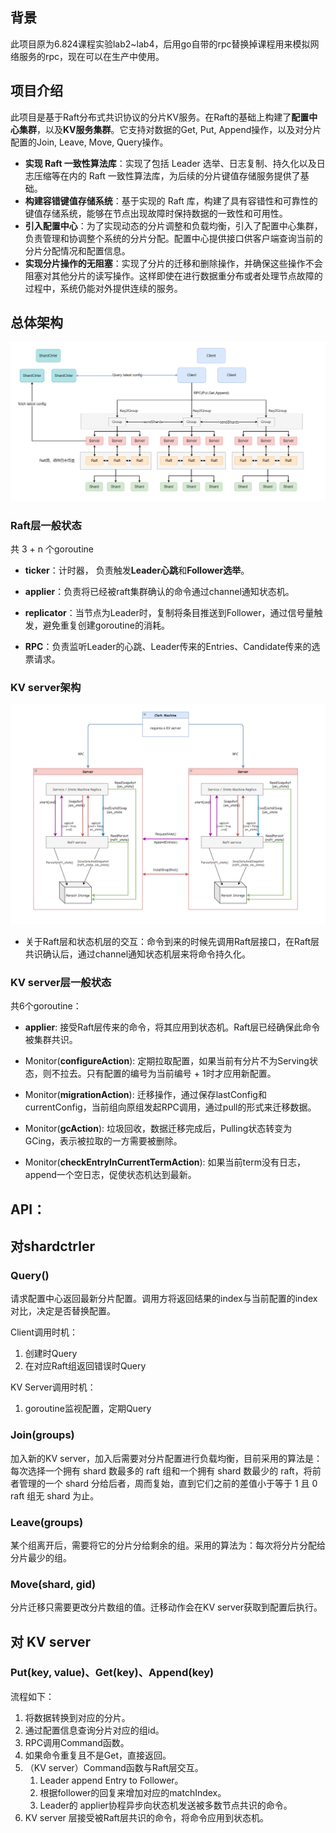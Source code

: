 ## 背景

此项目原为6.824课程实验lab2~lab4，后用go自带的rpc替换掉课程用来模拟网络服务的rpc，现在可以在生产中使用。

## 项目介绍

此项目是基于Raft分布式共识协议的分片KV服务。在Raft的基础上构建了**配置中心集群**，以及**KV服务集群**。它支持对数据的Get, Put, Append操作，以及对分片配置的Join, Leave, Move, Query操作。

- **实现 Raft 一致性算法库**：实现了包括 Leader 选举、日志复制、持久化以及日志压缩等在内的 Raft 一致性算法库，为后续的分片键值存储服务提供了基础。
- **构建容错键值存储系统**：基于实现的 Raft 库，构建了具有容错性和可靠性的键值存储系统，能够在节点出现故障时保持数据的一致性和可用性。
- **引入配置中心**：为了实现动态的分片调整和负载均衡，引入了配置中心集群，负责管理和协调整个系统的分片分配。配置中心提供接口供客户端查询当前的分片分配情况和配置信息。
- **实现分片操作的无阻塞**：实现了分片的迁移和删除操作，并确保这些操作不会阻塞对其他分片的读写操作。这样即使在进行数据重分布或者处理节点故障的过程中，系统仍能对外提供连续的服务。

## 总体架构

![image-20240219161358187](https://raw.githubusercontent.com/hanzug/images/master/images/image-20240219161358187.png)



### Raft层一般状态

共 3 + n 个goroutine

- **ticker**：计时器， 负责触发**Leader心跳**和**Follower选举**。
- **applier**：负责将已经被raft集群确认的命令通过channel通知状态机。

- **replicator**：当节点为Leader时，复制将条目推送到Follower，通过信号量触发，避免重复创建goroutine的消耗。
- **RPC**：负责监听Leader的心跳、Leader传来的Entries、Candidate传来的选票请求。



### KV server架构

![image-20240220044458901](https://raw.githubusercontent.com/hanzug/images/master/images/image-20240220044458901.png)

- 关于Raft层和状态机层的交互：命令到来的时候先调用Raft层接口，在Raft层共识确认后，通过channel通知状态机层来将命令持久化。

  

### KV server层一般状态

共6个goroutine：

- **applier**: 接受Raft层传来的命令，将其应用到状态机。Raft层已经确保此命令被集群共识。

- Monitor(**configureAction**): 定期拉取配置，如果当前有分片不为Serving状态，则不拉去。只有配置的编号为当前编号 + 1时才应用新配置。
- Monitor(**migrationAction**): 迁移操作，通过保存lastConfig和currentConfig，当前组向原组发起RPC调用，通过pull的形式来迁移数据。
- Monitor(**gcAction**): 垃圾回收，数据迁移完成后，Pulling状态转变为GCing，表示被拉取的一方需要被删除。
- Monitor(**checkEntryInCurrentTermAction**): 如果当前term没有日志，append一个空日志，促使状态机达到最新。





## API：

## 对shardctrler

### Query()

请求配置中心返回最新分片配置。调用方将返回结果的index与当前配置的index对比，决定是否替换配置。

Client调用时机：

1. 创建时Query
2. 在对应Raft组返回错误时Query

KV Server调用时机：

1. goroutine监视配置，定期Query

### Join(groups)

加入新的KV server，加入后需要对分片配置进行负载均衡，目前采用的算法是：每次选择一个拥有 shard 数最多的 raft 组和一个拥有 shard 数最少的 raft，将前者管理的一个 shard 分给后者，周而复始，直到它们之前的差值小于等于 1 且 0 raft 组无 shard 为止。

### Leave(groups)

某个组离开后，需要将它的分片分给剩余的组。采用的算法为：每次将分片分配给分片最少的组。

### Move(shard, gid)

分片迁移只需要更改分片数组的值。迁移动作会在KV server获取到配置后执行。



## 对 KV server

### Put(key, value)、Get(key)、Append(key)

流程如下：

1. 将数据转换到对应的分片。
2. 通过配置信息查询分片对应的组id。
3. RPC调用Command函数。
4. 如果命令重复且不是Get，直接返回。
5. （KV server）Command函数与Raft层交互。
   1. Leader append Entry to Follower。
   2. 根据follower的回复来增加对应的matchIndex。
   3. Leader的 applier协程异步向状态机发送被多数节点共识的命令。
6. KV server 层接受被Raft层共识的命令，将命令应用到状态机。

